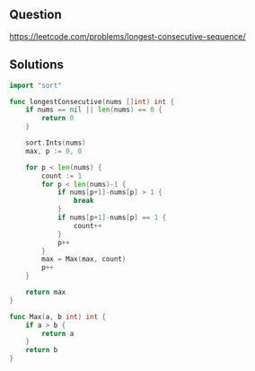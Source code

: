 ## Question

https://leetcode.com/problems/longest-consecutive-sequence/

## Solutions

```go
import "sort"

func longestConsecutive(nums []int) int {
	if nums == nil || len(nums) == 0 {
		return 0
	}

	sort.Ints(nums)
	max, p := 0, 0

	for p < len(nums) {
		count := 1
		for p < len(nums)-1 {
			if nums[p+1]-nums[p] > 1 {
				break
			}
			if nums[p+1]-nums[p] == 1 {
				count++
			}
			p++
		}
		max = Max(max, count)
		p++
	}

	return max
}

func Max(a, b int) int {
	if a > b {
		return a
	}
	return b
}
```
